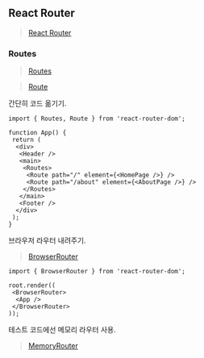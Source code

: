 ## React Router

> [React Router](https://reactrouter.com/)
>

### Routes

> [Routes](https://reactrouter.com/en/main/components/routes)
>

> [Route](https://reactrouter.com/en/main/route/route)
>

간단히 코드 옮기기.

```tsx
import { Routes, Route } from 'react-router-dom';

function App() {
 return (
  <div>
   <Header />
   <main>
    <Routes>
     <Route path="/" element={<HomePage />} />
     <Route path="/about" element={<AboutPage />} />
    </Routes>
   </main>
   <Footer />
  </div>
 );
}
```

브라우저 라우터 내려주기.

> [BrowserRouter](https://reactrouter.com/en/main/router-components/browser-router)
>

```tsx
import { BrowserRouter } from 'react-router-dom';

root.render((
 <BrowserRouter>
  <App />
 </BrowserRouter>
));
```

테스트 코드에선 메모리 라우터 사용.

> [MemoryRouter](https://reactrouter.com/en/main/router-components/memory-router)
>